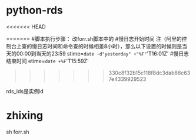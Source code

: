 # python-rds

<<<<<<< HEAD

=======
#脚本执行步骤：
改forr.sh脚本中的
#慢日志开始时间 注（阿里的控制台上查的慢日志时间和命令查的时候相差8小时），那么以下设置的时候则是当天的00:00到当天的23:59
stime=`date -d"yesterday" +"%F"`'T16:01Z'
#慢日志结束时间
etime=`date +%F`'T15:59Z'
>>>>>>> 330c8f32b15c118f8dc3dab86c637e4339929523

rds_ids是实例id
# zhixing

sh forr.sh
